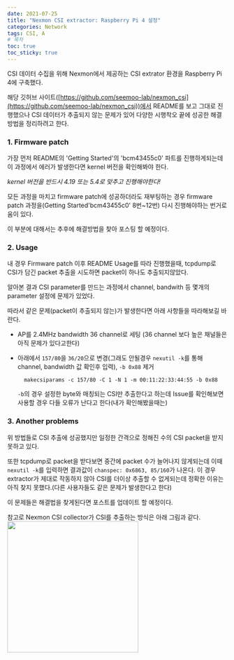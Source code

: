 ```yaml
---
date: 2021-07-25
title: "Nexmon CSI extractor: Raspberry Pi 4 설정"
categories: Network
tags: CSI, A
# 목차
toc: true  
toc_sticky: true 
---
```

CSI 데이터 수집을 위해 Nexmon에서 제공하는 CSI extrator 환경을 Raspberry Pi 4에 구축했다.

해당 깃허브 사이트([https://github.com/seemoo-lab/nexmon_csi](https://github.com/seemoo-lab/nexmon_csi))에서 README를 보고 그대로 진행했으나 CSI 데이터가 추출되지 않는 문제가 있어 다양한 시행착오 끝에 성공한 해결방법을 정리하려고 한다.

### 1. Firmware patch
가장 먼저 README의 'Getting Started'의 'bcm43455c0' 파트를 진행하게되는데 이 과정에서 에러가 발생한다면 kernel 버전을 확인해봐야 한다. </br>

*kernel 버전을 반드시 4.19 또는 5.4로 맞추고 진행해야한다!*

모든 과정을 마치고 firmware patch에 성공하더라도 재부팅하는 경우 firmware patch 과정을(Getting Started'bcm43455c0' 8번~12번) 다시 진행해야하는 번거로움이 있다.

이 부분에 대해서는 추후에 해결방법을 찾아 포스팅 할 예정이다.

### 2. Usage
내 경우 Firmware patch 이후 README Usage를 따라 진행했을때, tcpdump로 CSI가 담긴 packet 추출을 시도하면 packet이 하나도 추출되지않았다. 

알아본 결과 CSI parameter를 만드는 과정에서 channel, bandwith 등 몇개의 parameter 설정에 문제가 있었다.

따라서 같은 문제(packet이 추출되지 않는)가 발생한다면 아래 사항들을 따라해보길 바란다.

- AP를 2.4MHz bandwidth 36 channel로 세팅 (36 channel 보다 높은 채널들은 아직 문제가 있다고한다)
- 아래에서 `157/80`을 `36/20`으로 변경(그래도 안될경우 `nexutil -k`를 통해 channel, bandwidth 값 확인후 입력), `-b 0x88` 제거
 
  ```
    makecsiparams -c 157/80 -C 1 -N 1 -m 00:11:22:33:44:55 -b 0x88
  ```
  
  `-b`의 경우 설정한 byte와 매칭되는 CSI만 추출한다고 하는데 Issue를 확인해보면 사용할 경우 다들 오류가 난다고 한다(내가 확인해봤을때는)

### 3. Another problems
위 방법들로 CSI 추출에 성공했지만 일정한 간격으로 정해진 수의 CSI packet을 받지 못하고 있다.

또한 tcpdump로 packet을 받다보면 중간에 packet 수가 늘어나지 않게되는데 이때 `nexutil -k`를 입력하면 결과값이 `chanspec: 0x6863, 85/160`가 나온다.
이 경우 extractor가 제대로 작동하지 않아 CSI를 더이상 추출할 수 없게되는데 정확한 이유는 아직 찾지 못했다.(다른 사용자들도 같은 문제가 발생한다고 한다)

이 문제들은 해결법을 찾게된다면 포스트를 업데이트 할 예정이다.

  
참고로 Nexmon CSI collector가 CSI를 추출하는 방식은 아래 그림과 같다.
<br/> 
<img src = "https://user-images.githubusercontent.com/51084152/126897905-cf78e73c-5c64-4aca-a599-30d77d27181f.png" width="300px">
<br/>

